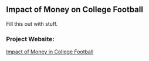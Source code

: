 ## Impact of Money on College Football

Fill this out with stuff.

### Project Website:
[Impact of Money in College Football](https://nijastleo15.github.io/dataviscourse-pr-collegefootballviz/)
